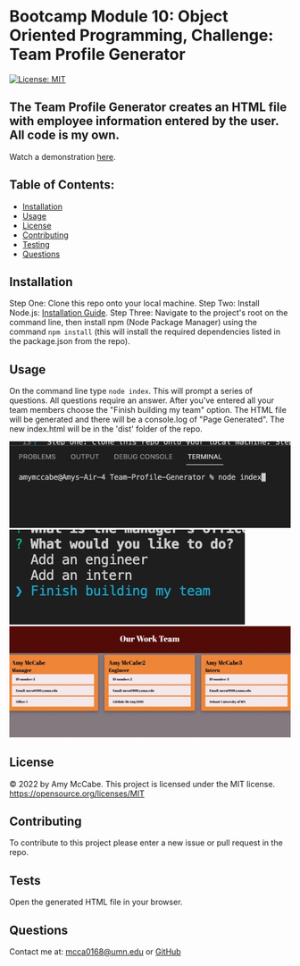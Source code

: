 # Bootcamp Module 10: Object Oriented Programming, Challenge: Team Profile Generator
[![License: MIT](https://img.shields.io/badge/License-MIT-yellow.svg)](https://opensource.org/licenses/MIT)
## The Team Profile Generator creates an HTML file with employee information entered by the user. All code is my own.
Watch a demonstration [here](https://drive.google.com/file/d/15azTnuvrG5-n4NCZOghTncArcsGqRmZX/view?usp=sharing).
## Table of Contents:
- [Installation](#installation)
- [Usage](#usage)
- [License](#license)
- [Contributing](#contributing)
- [Testing](#tests)
- [Questions](#questions)
## Installation 
Step One: Clone this repo onto your local machine. Step Two: Install Node.js: [Installation Guide](https://coding-boot-camp.github.io/full-stack/nodejs/how-to-install-nodejs). Step Three: Navigate to the project's root on the command line, then install npm (Node Package Manager) using the command `npm install` (this will install the required dependencies listed in the package.json from the repo).
## Usage 
On the command line type `node index`. This will prompt a series of questions. All questions require an answer. After you've entered all your team members choose the "Finish building my team" option. The HTML file will be generated and there will be a console.log of "Page Generated". The new index.html will be in the 'dist' folder of the repo. 

![Screenshot1](./src/images/Screen%20Shot%202022-07-03%20at%204.25.55%20PM%20Medium.jpeg)
![Screenshot2](./src/images/Screen%20Shot%202022-07-03%20at%204.26.44%20PM%20Medium.jpeg)
![Screenshot3](./src/images/Screen%20Shot%202022-07-03%20at%204.25.10%20PM%20Medium.jpeg)
## License 
&copy; 2022 by Amy McCabe. 
This project is licensed under the MIT license.
https://opensource.org/licenses/MIT  
## Contributing 
To contribute to this project please enter a new issue or pull request in the repo. 
## Tests 
Open the generated HTML file in your browser.
## Questions 
Contact me at: [mcca0168@umn.edu](mailto:mcca0168@umn.edu) or [GitHub](https://github.com/McAmy2001/)
